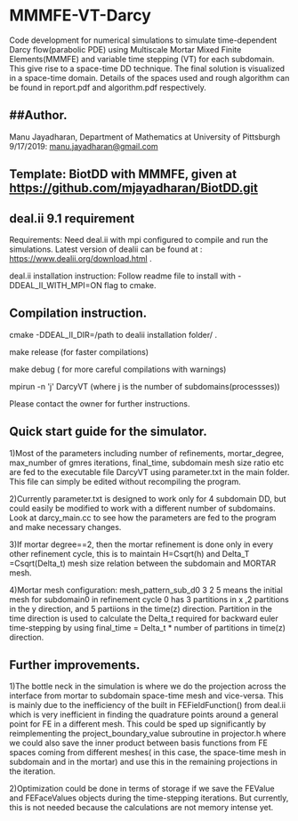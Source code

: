 # MMMFE-VT-Darcy
Code development for numerical simulations to simulate time-dependent Darcy flow(parabolic PDE) using Multiscale Mortar Mixed Finite Elements(MMMFE) and variable time stepping (VT) for each subdomain. This give rise to a space-time DD technique. The final solution is visualized in a space-time domain. Details of the spaces used and rough algorithm can be found in report.pdf and algorithm.pdf respectively.

##Author.
----------------------
Manu Jayadharan, Department of Mathematics at University of Pittsburgh 9/17/2019: manu.jayadharan@gmail.com


Template: BiotDD with MMMFE, given at https://github.com/mjayadharan/BiotDD.git
--------------------------------------------------------------------

deal.ii 9.1 requirement
---------------------------------------
Requirements: Need deal.ii with mpi configured to compile and run the simulations. Latest version of dealii can be found at : https://www.dealii.org/download.html .

deal.ii installation instruction: Follow readme file to install with -DDEAL_II_WITH_MPI=ON flag to cmake. 


Compilation instruction.
-------------------------------------------
cmake -DDEAL_II_DIR=/path to dealii installation folder/ .

make release (for faster compilations)

make debug ( for more careful compilations with warnings)

mpirun -n 'j' DarcyVT (where j is the number of subdomains(processses))

Please contact the owner for further instructions.

Quick start guide for the simulator.
-------------------------------------
1)Most of the parameters including number of refinements, mortar_degree, max_number of gmres iterations, final_time, subdomain mesh size
ratio etc are fed to the executable file DarcyVT using parameter.txt in the main folder. This file can simply be edited 
without recompiling the program.

2)Currently parameter.txt is designed to work only for 4 subdomain DD, but could easily be modified to work with a different number of subdomains. Look at darcy_main.cc to see how the parameters are fed to the program and make necessary changes.

3)If mortar degree==2, then the mortar refinement is done only in every other refinement cycle, this is to maintain H=Csqrt(h) and Delta_T =Csqrt(Delta_t) mesh size relation between the subdomain and MORTAR mesh.

4)Mortar mesh configuration: 
  mesh_pattern_sub_d0 3 2 5 means the initial mesh for subdomain0 in refinement cycle 0 has 3 partitions in x ,2 partitions     in the y direction, and 5 partiions in the time(z) direction. Partition in the time direction is used to calculate the       Delta_t   required for backward euler time-stepping by using final_time = Delta_t * number of partitions in time(z)           direction.

Further improvements.
---------------------
1)The bottle neck in the simulation is where we do the projection across the interface from mortar to subdomain space-time mesh and vice-versa. This is mainly due to the inefficiency of the built in FEFieldFunction() from deal.ii which is very inefficient in finding the quadrature points around a general point for FE in a different mesh.  This could be sped up significantly by reimplementing the project_boundary_value subroutine in projector.h where we could also save the inner product between basis functions from FE spaces coming from different meshes( in this case, the space-time mesh in subdomain and in the mortar) and use this in the remaining projections in the iteration.

2)Optimization could be done in terms of storage if we save the FEValue and FEFaceValues objects during the time-stepping iterations. But currently, this is not needed because the calculations are not memory intense yet. 
